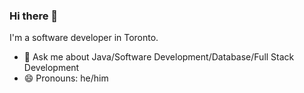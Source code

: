 ### Hi there 👋

I'm a software developer in Toronto.

- 💬 Ask me about Java/Software Development/Database/Full Stack Development
- 😄 Pronouns: he/him

